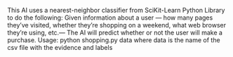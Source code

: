 This AI uses a nearest-neighbor classifier from SciKit-Learn Python Library to do the following:
Given information about a user — how many pages they’ve visited, whether they’re shopping on a weekend, what web browser they’re using, etc.—
The AI will predict whether or not the user will make a purchase.
Usage: python shopping.py data 
where data is the name of the csv file with the evidence and labels
